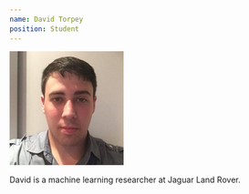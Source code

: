 ```yaml
---
name: David Torpey
position: Student
---
```


![alt text](/assets/david.jpeg)

David is a machine learning researcher at Jaguar Land Rover.
